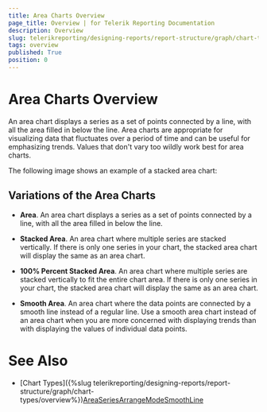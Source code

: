 ```yaml
---
title: Area Charts Overview
page_title: Overview | for Telerik Reporting Documentation
description: Overview
slug: telerikreporting/designing-reports/report-structure/graph/chart-types/area-charts/overview
tags: overview
published: True
position: 0
---
```


# Area Charts Overview



An area chart displays a series as a set of points connected by a line, with all the area filled in below the line.         Area charts are appropriate for visualizing data that fluctuates over a period of time and can be useful for emphasizing trends.         Values that don't vary too wildly work best for area charts.       

The following image shows an example of a stacked area chart:

## Variations of the Area Charts

* __Area__. An area chart displays a series as a set of points connected by a line, with all the area filled in below the line.             

* __Stacked Area__. An area chart where multiple series are stacked vertically.               If there is only one series in your chart, the stacked area chart will display the same as an area chart.             

* __100% Percent Stacked Area__. An area chart where multiple series are stacked vertically               to fit the entire chart area. If there is only one series in your chart, the stacked area chart will display the same as an area chart.             

* __Smooth Area__. An area chart where the data points are connected by a smooth line instead of a regular line.               Use a smooth area chart instead of an area chart when you are more concerned with displaying trends than with displaying the values of individual data points.             

# See Also


 * [Chart Types]({%slug telerikreporting/designing-reports/report-structure/graph/chart-types/overview%})[AreaSeries](/reporting/api/Telerik.Reporting.AreaSeries)[ArrangeMode](/reporting/api/Telerik.Reporting.GraphSeries2D#Telerik_Reporting_GraphSeries2D_ArrangeMode)[SmoothLine](/reporting/api/Telerik.Reporting.AreaSeries#Telerik_Reporting_AreaSeries_SmoothLine)
